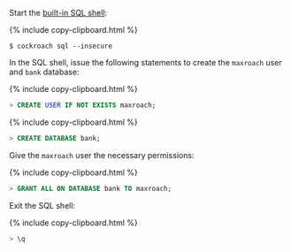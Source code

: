 Start the [built-in SQL shell](cockroach-sql.html):

{%  include copy-clipboard.html %}
~~~ shell
$ cockroach sql --insecure
~~~

In the SQL shell, issue the following statements to create the `maxroach` user and `bank` database:

{%  include copy-clipboard.html %}
~~~ sql
> CREATE USER IF NOT EXISTS maxroach;
~~~

{%  include copy-clipboard.html %}
~~~ sql
> CREATE DATABASE bank;
~~~

Give the `maxroach` user the necessary permissions:

{%  include copy-clipboard.html %}
~~~ sql
> GRANT ALL ON DATABASE bank TO maxroach;
~~~

Exit the SQL shell:

{%  include copy-clipboard.html %}
~~~ sql
> \q
~~~
